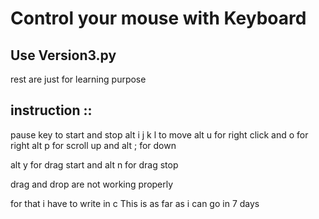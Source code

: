 
# Control your mouse with Keyboard 

## Use Version3.py 
rest are just for learning purpose 



instruction ::
-----------------

pause key to start and stop alt i j k l to move alt u for right click and o for right alt p for scroll up and alt ; for down 

alt y for drag start and alt n for drag stop

drag and drop are not working properly 

for that i have to write in c This is as far as i can go in 7 days

